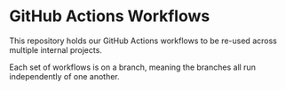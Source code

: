# GitHub Actions Workflows
This repository holds our GitHub Actions workflows to be re-used across multiple internal projects.

Each set of workflows is on a branch, meaning the branches all run independently of one another.
